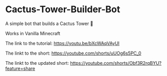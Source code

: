 # Cactus-Tower-Builder-Bot
A simple bot that builds a Cactus Tower 🌵

Works in Vanilla Minecraft

The link to the tutorial: https://youtu.be/bXcWAqVAyUI

The linkt to the short: https://youtube.com/shorts/uUOg6s5PC_0 

The linkt to the updated short: https://youtube.com/shorts/Obf3R2rqBYU?feature=share
